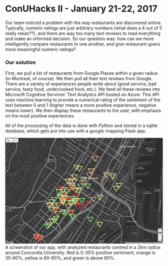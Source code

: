 # ConUHacks II - January 21-22, 2017

Our team noticed a problem with the way restaurants are discovered online. Typically, numeric ratings are just arbitrary numbers (what does a 4 out of 5 really mean??), and there are way too many text reviews to read everything and make an informed decision. So our question was: how can we more intelligently compare restaurants to one another, and give restaurant-goers more meaningful numeric ratings?

### Our solution
First, we pull a list of restaurants from Google Places within a given radius (in Montreal, of course). We then pull all their text reviews from Google. There are a variety of experiences people write about (good service, bad service, tasty food, undercooked food, etc.). We feed all these reviews into Microsoft Cognitive Services' Text Analytics API hosted on Azure. This API uses machine learning to provide a numerical rating of the sentiment of the text between 0 and 1 (higher means a more positive experience, negative means lower). We then display these restaurants to the user, with emphasis on the most positive experiences.

All of the processing of the data is done with Python and stored in a sqlite database, which gets put into use with a google-mapping Flask app.

![screenshot](https://github.com/AwesomeTEAMCONU/FoodMap/blob/master/screenshot.png)
A screenshot of our app, with analyzed restaurants centred in a 2km radius around Concordia University. Red is 0-35% positive sentiment, orange is 35-60%, yellow is 60-80%, and green is above 80%.
